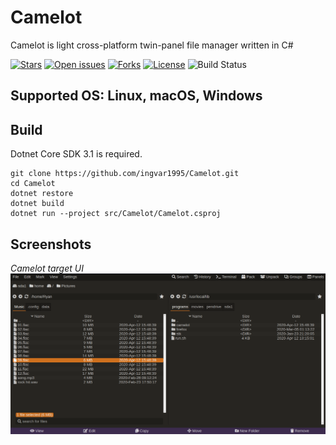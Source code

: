 # Camelot

Camelot is light cross-platform twin-panel file manager written in C#


[![Stars](https://img.shields.io/github/stars/ingvar1995/Camelot.svg?style=for-the-badge)](https://github.com/ingvar1995/Camelot/stargazers)
[![Open issues](https://img.shields.io/github/issues/ingvar1995/Camelot.svg?style=for-the-badge)](https://github.com/ingvar1995/Camelot/issues)
[![Forks](https://img.shields.io/github/forks/ingvar1995/Camelot.svg?style=for-the-badge)](https://github.com/ingvar1995/Camelot/forks)
[![License](https://img.shields.io/dub/l/vibe-d.svg?style=for-the-badge)](https://raw.githubusercontent.com/ingvar1995/Camelot/master/LICENSE.md)
![Build Status](https://img.shields.io/travis/ingvar1995/Camelot?style=for-the-badge)

## Supported OS: Linux, macOS, Windows

## Build

Dotnet Core SDK 3.1 is required.

```
git clone https://github.com/ingvar1995/Camelot.git
cd Camelot
dotnet restore
dotnet build
dotnet run --project src/Camelot/Camelot.csproj
```

## Screenshots
*Camelot target UI*
![Camelot](/docs/Camelot.png)
